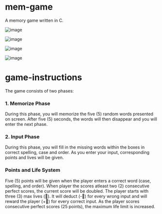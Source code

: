 # mem-game
A memory game written in C.

![image](https://user-images.githubusercontent.com/107972883/206701746-4a037c41-4217-471d-8532-d930735b3d55.png)

![image](https://user-images.githubusercontent.com/107972883/206702118-c7fa32ed-9498-40ce-aeee-918ba9660626.png)

![image](https://user-images.githubusercontent.com/107972883/206702161-32df85a8-e60f-4aa7-939d-7b1bad0d9961.png)

![image](https://user-images.githubusercontent.com/107972883/206702189-e86cdde2-2846-4896-b69d-08fd4608abcc.png)

# game-instructions

The game consists of two phases:

### 1. Memorize Phase

  During this phase, you will memorize the five (5) random words presented on screen. After five (5) seconds, the words will then disappear and you will enter the next phase.
### 2. Input Phase
  During this phase, you will fill in the missing words within the boxes in correct spelling, case and order. As you enter your input, corresponding points and lives will be given.

### Points and Life System

  Five (5) points will be given when the player enters a correct word (case, spelling, and order). When player the scores atleast two (2) consecutive perfect scores, the current score will be doubled. The player starts with three (3) max lives (:white_heart:). It will deduct (-:white_heart:) for every wrong input and will reward the player (+:white_heart:) for every correct input. As the player scores consecutive perfect scores (25 points), the maximum life limit is increased.
